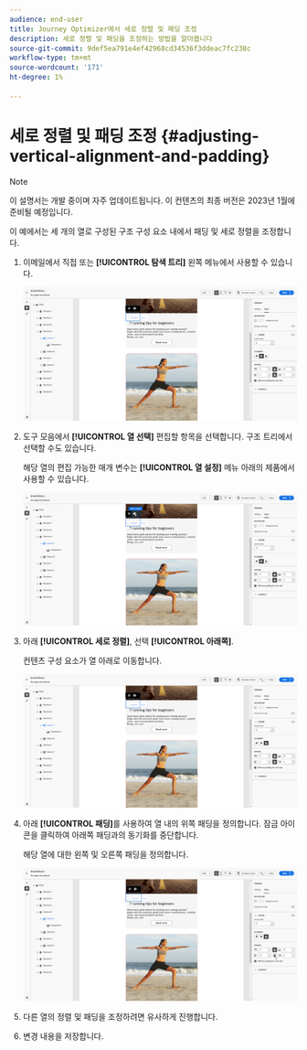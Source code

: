 ```yaml
---
audience: end-user
title: Journey Optimizer에서 세로 정렬 및 패딩 조정
description: 세로 정렬 및 패딩을 조정하는 방법을 알아봅니다
source-git-commit: 9def5ea791e4ef42968cd34536f3ddeac7fc238c
workflow-type: tm+mt
source-wordcount: '171'
ht-degree: 1%

---
```



# 세로 정렬 및 패딩 조정 {#adjusting-vertical-alignment-and-padding}

>[!NOTE]
>
>이 설명서는 개발 중이며 자주 업데이트됩니다. 이 컨텐츠의 최종 버전은 2023년 1월에 준비될 예정입니다.

이 예에서는 세 개의 열로 구성된 구조 구성 요소 내에서 패딩 및 세로 정렬을 조정합니다.

1. 이메일에서 직접 또는 **[!UICONTROL 탐색 트리]** 왼쪽 메뉴에서 사용할 수 있습니다.

   ![](assets/alignment_1.png)

1. 도구 모음에서 **[!UICONTROL 열 선택]** 편집할 항목을 선택합니다. 구조 트리에서 선택할 수도 있습니다.

   해당 열의 편집 가능한 매개 변수는 **[!UICONTROL 열 설정]** 메뉴 아래의 제품에서 사용할 수 있습니다.

   ![](assets/alignment_2.png)

1. 아래 **[!UICONTROL 세로 정렬]**, 선택 **[!UICONTROL 아래쪽]**.

   컨텐츠 구성 요소가 열 아래로 이동합니다.

   ![](assets/alignment_3.png)

1. 아래 **[!UICONTROL 패딩]**&#x200B;를 사용하여 열 내의 위쪽 패딩을 정의합니다. 잠금 아이콘을 클릭하여 아래쪽 패딩과의 동기화를 중단합니다.

   해당 열에 대한 왼쪽 및 오른쪽 패딩을 정의합니다.

   ![](assets/alignment_4.png)

1. 다른 열의 정렬 및 패딩을 조정하려면 유사하게 진행합니다.

1. 변경 내용을 저장합니다.
